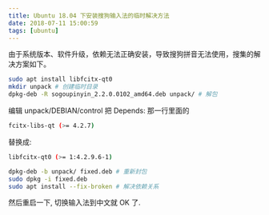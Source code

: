 ```yaml
---
title: Ubuntu 18.04 下安装搜狗输入法的临时解决方法
date: 2018-07-11 15:00:59
tags: [ubuntu]
---
```


由于系统版本、软件升级，依赖无法正确安装，导致搜狗拼音无法使用，搜集的解决方案如下。

```bash
sudo apt install libfcitx-qt0
mkdir unpack # 创建临时目录
dpkg-deb -R sogoupinyin_2.2.0.0102_amd64.deb unpack/ # 解包
```

编辑 unpack/DEBIAN/control 把 Depends: 那一行里面的

```bash
fcitx-libs-qt (>= 4.2.7)
```

替换成:

```bash
libfcitx-qt0 (>= 1:4.2.9.6-1)
```

```bash
dpkg-deb -b unpack/ fixed.deb # 重新封包
sudo dpkg -i fixed.deb
sudo apt install --fix-broken # 解决依赖关系
```

然后重启一下, 切换输入法到中文就 OK 了.
